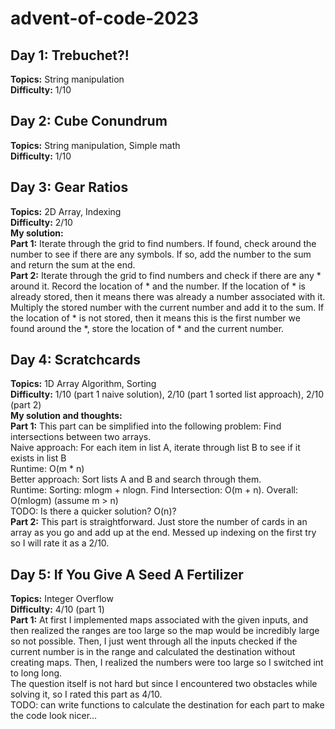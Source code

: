 # advent-of-code-2023

## Day 1: Trebuchet?!

**Topics:** String manipulation <br>
**Difficulty:** 1/10

## Day 2: Cube Conundrum

**Topics:** String manipulation, Simple math <br>
**Difficulty:** 1/10

## Day 3: Gear Ratios
**Topics:** 2D Array, Indexing <br>
**Difficulty:** 2/10 <br>
**My solution:** <br>
**Part 1:** Iterate through the grid to find numbers. If found, check around the number to see if there are any symbols. If so, add the number to the sum and return the sum at the end. <br>
**Part 2:** Iterate through the grid to find numbers and check if there are any * around it. Record the location of * and the number. If the location of * is already stored, then it means there was already a number associated with it. Multiply the stored number with the current number and add it to the sum. If the location of * is not stored, then it means this is the first number we found around the *, store the location of * and the current number.

## Day 4: Scratchcards
**Topics:** 1D Array Algorithm, Sorting <br>
**Difficulty:** 1/10 (part 1 naive solution), 2/10 (part 1 sorted list approach), 2/10 (part 2) <br>
**My solution and thoughts:** <br>
**Part 1:** This part can be simplified into the following problem: Find intersections between two arrays. <br>
Naive approach: For each item in list A, iterate through list B to see if it exists in list B <br>
Runtime: O(m * n) <br>
Better approach: Sort lists A and B and search through them. <br>
Runtime: Sorting: mlogm + nlogn. Find Intersection: O(m + n). Overall: O(mlogm) (assume m > n) <br>
TODO: Is there a quicker solution? O(n)? <br>
**Part 2:** This part is straightforward. Just store the number of cards in an array as you go and add up at the end. Messed up indexing on the first try so I will rate it as a 2/10.

## Day 5: If You Give A Seed A Fertilizer
**Topics:** Integer Overflow <br>
**Difficulty:** 4/10 (part 1) <br>
**Part 1:** At first I implemented maps associated with the given inputs, and then realized the ranges are too large so the map would be incredibly large so not possible. Then, I just went through all the inputs checked if the current number is in the range and calculated the destination without creating maps. Then, I realized the numbers were too large so I switched int to long long. <br>
The question itself is not hard but since I encountered two obstacles while solving it, so I rated this part as 4/10. <br>
TODO: can write functions to calculate the destination for each part to make the code look nicer...


